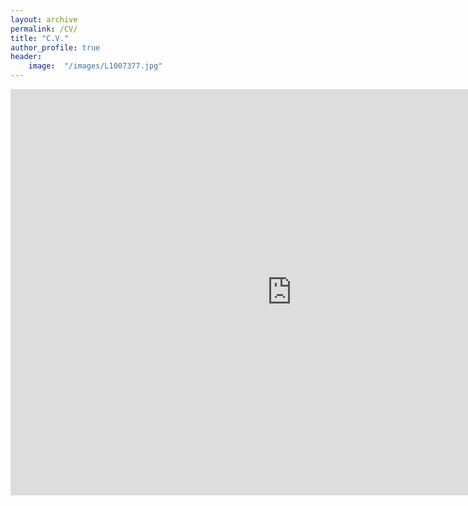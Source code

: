 ```yaml
---
layout: archive
permalink: /CV/
title: "C.V."
author_profile: true
header:
	image:  "/images/L1007377.jpg"
---
```

 
 <iframe src="https://leex5089.github.io/images/wflee_cv.pdf" height="650px" width="900px" allowfullscreen="" frameborder="0">
    </iframe>